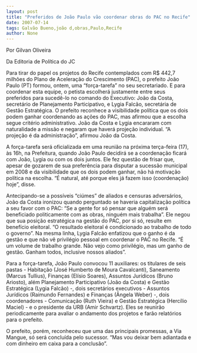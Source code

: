 ```yaml
---
layout: post
title: "Preferidos de João Paulo vão coordenar obras do PAC no Recife"
date: 2007-07-14
tags: Galvão Bueno,joão d,obras,Paulo,Recife
author: None
---
```

Por&nbsp;Gilvan Oliveira 

Da Editoria de Pol&iacute;tica do JC

Para tirar do papel os projetos do Recife contemplados com R$ 442,7 milh&otilde;es do Plano de Acelera&ccedil;&atilde;o do Crescimento (PAC), o prefeito Jo&atilde;o Paulo (PT) formou, ontem, uma &ldquo;for&ccedil;a-tarefa&rdquo; no seu secretariado. 
E para coordenar esta equipe, o petista escolher&aacute; justamente entre seus preferidos para suced&ecirc;-lo no comando do Executivo: Jo&atilde;o da Costa, secret&aacute;rio de Planejamento Participativo, e Lygia Falc&atilde;o, secret&aacute;ria de Gest&atilde;o Estrat&eacute;gica. 
O prefeito reconhece a visibilidade pol&iacute;tica que os dois podem ganhar coordenando as a&ccedil;&otilde;es do PAC, mas afirmou que a escolha segue crit&eacute;rio administrativo. Jo&atilde;o da Costa e Lygia encararam com naturalidade a miss&atilde;o e negaram que haver&aacute; proje&ccedil;&atilde;o individual. &ldquo;A proje&ccedil;&atilde;o &eacute; da administra&ccedil;&atilde;o&rdquo;, afirmou Jo&atilde;o da Costa. 

A for&ccedil;a-tarefa ser&aacute; oficializada em uma reuni&atilde;o na pr&oacute;xima ter&ccedil;a-feira (17), &agrave;s 16h, na Prefeitura, quando Jo&atilde;o Paulo decidir&aacute;&nbsp;se a coordena&ccedil;&atilde;o ficar&aacute; com Jo&atilde;o, Lygia ou com os dois juntos. 
Ele fez quest&atilde;o de frisar que, apesar de gozarem de sua prefer&ecirc;ncia para disputar a sucess&atilde;o municipal em 2008 e da visibilidade que os dois podem ganhar, n&atilde;o h&aacute; motiva&ccedil;&atilde;o pol&iacute;tica na escolha. &ldquo;&Eacute; natural, at&eacute; porque eles j&aacute; fazem isso (coordena&ccedil;&atilde;o) hoje&rdquo;, disse. 

Antecipando-se a poss&iacute;veis &ldquo;ci&uacute;mes&rdquo; de aliados e censuras advers&aacute;rios, Jo&atilde;o da Costa ironizou quando perguntado se haveria capitaliza&ccedil;&atilde;o pol&iacute;tica a seu favor com o PAC: &ldquo;Se a gente for s&oacute; pensar que algu&eacute;m ser&aacute; beneficiado politicamente com as obras, ningu&eacute;m mais trabalha&rdquo;. 
Ele negou que sua posi&ccedil;&atilde;o estrat&eacute;gica na gest&atilde;o do PAC, por si s&oacute;, resulte em benef&iacute;cio eleitoral. &ldquo;O resultado eleitoral &eacute; condicionado ao trabalho de todo o governo&rdquo;. Na mesma linha, Lygia Falc&atilde;o enfatizou que o ganho &eacute; da gest&atilde;o e que n&atilde;o v&ecirc; privil&eacute;gio pessoal em coordenar o PAC no Recife. &ldquo;&Eacute; um volume de trabalho grande. N&atilde;o vejo como privil&eacute;gio, mas um ganho de gest&atilde;o. Ganham todos, inclusive nossos aliados&rdquo;. 

Para a for&ccedil;a-tarefa, Jo&atilde;o Paulo convocou 11 auxiliares: os titulares de seis pastas - Habita&ccedil;&atilde;o (Jos&eacute; Humberto de Moura Cavalcanti), Saneamento (Marcus Tullius), Finan&ccedil;as (El&iacute;sio Soares), Assuntos Jur&iacute;dicos (Bruno Ariosto), al&eacute;m Planejamento Participativo (Jo&atilde;o da Costa) e Gest&atilde;o Estrat&eacute;gica (Lygia Falc&atilde;o) -, dois secret&aacute;rios executivos - Assuntos Jur&iacute;dicos (Raimundo Fernandes) e Finan&ccedil;as (&Acirc;ngela Weber) -, dois coordenadores - Comunica&ccedil;&atilde;o (Ruth Vieira) e Gest&atilde;o Estrat&eacute;gica (Herc&iacute;lio Maciel) - e o presidente da URB (Amir Schvartz). Eles se reunir&atilde;o periodicamente para avaliar o andamento dos projetos e far&atilde;o relat&oacute;rios para o prefeito. 

O prefeito, por&eacute;m, reconheceu que uma das principais promessas, a Via Mangue, s&oacute; ser&aacute; conclu&iacute;da pelo sucessor. &ldquo;Mas vou deixar bem adiantada e com dinheiro em caixa para a conclus&atilde;o&rdquo;.  